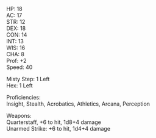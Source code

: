 HP: 18 \
AC: 17 \
STR: 12 \
DEX: 18 \
CON: 14 \
INT: 13 \
WIS: 16 \
CHA: 8 \
Prof: +2 \
Speed: 40 

Misty Step: 1 Left \
Hex: 1 Left

Proficiencies: \
Insight, Stealth, Acrobatics, Athletics, Arcana, Perception

Weapons: \
Quarterstaff, +6 to hit, 1d8+4 damage \
Unarmed Strike: +6 to hit, 1d4+4 damage
